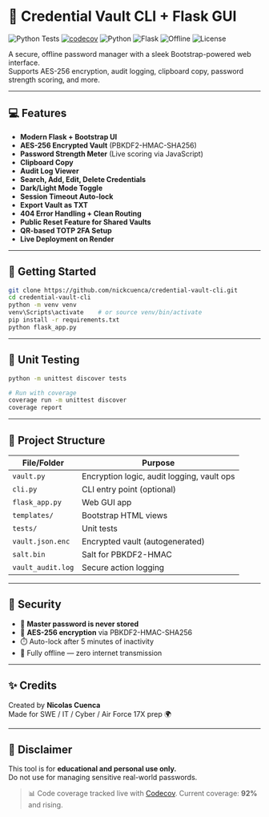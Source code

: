 # 🔐 Credential Vault CLI + Flask GUI
![Python Tests](https://github.com/nickcuenca/credential-vault-cli/actions/workflows/python-tests.yml/badge.svg)
[![codecov](https://codecov.io/gh/nickcuenca/credential-vault-cli/branch/main/graph/badge.svg)](https://codecov.io/gh/nickcuenca/credential-vault-cli)
![Python](https://img.shields.io/badge/python-3.10%2B-blue)
![Flask](https://img.shields.io/badge/Flask-Web_App_Framework-red)
![Offline](https://img.shields.io/badge/Secure-Offline-brightgreen)
![License](https://img.shields.io/github/license/nickcuenca/credential-vault-cli)

A secure, offline password manager with a sleek Bootstrap-powered web interface.  
Supports AES-256 encryption, audit logging, clipboard copy, password strength scoring, and more.

---

## 💻 Features

- **Modern Flask + Bootstrap UI**
- **AES-256 Encrypted Vault** (PBKDF2-HMAC-SHA256)
- **Password Strength Meter** (Live scoring via JavaScript)
- **Clipboard Copy**
- **Audit Log Viewer**
- **Search, Add, Edit, Delete Credentials**
- **Dark/Light Mode Toggle**
- **Session Timeout Auto-lock**
- **Export Vault as TXT**
- **404 Error Handling + Clean Routing**
- **Public Reset Feature for Shared Vaults**
- **QR-based TOTP 2FA Setup**
- **Live Deployment on Render**

---

## 🚀 Getting Started

```bash
git clone https://github.com/nickcuenca/credential-vault-cli.git
cd credential-vault-cli
python -m venv venv
venv\Scripts\activate    # or source venv/bin/activate
pip install -r requirements.txt
python flask_app.py
```

---

## 🧪 Unit Testing

```bash
python -m unittest discover tests

# Run with coverage
coverage run -m unittest discover
coverage report
```

---

## 📁 Project Structure

| File/Folder         | Purpose                                      |
|---------------------|----------------------------------------------|
| `vault.py`          | Encryption logic, audit logging, vault ops   |
| `cli.py`            | CLI entry point (optional)                   |
| `flask_app.py`      | Web GUI app                                  |
| `templates/`        | Bootstrap HTML views                         |
| `tests/`            | Unit tests                                   |
| `vault.json.enc`    | Encrypted vault (autogenerated)              |
| `salt.bin`          | Salt for PBKDF2-HMAC                         |
| `vault_audit.log`   | Secure action logging                        |

---

## 🔐 Security

- 🔐 **Master password is never stored**
- 🔑 **AES-256 encryption** via PBKDF2-HMAC-SHA256
- ⏱️ Auto-lock after 5 minutes of inactivity
- 📡 Fully offline — zero internet transmission

---

## ✨ Credits

Created by **Nicolas Cuenca**  
Made for SWE / IT / Cyber / Air Force 17X prep 🌍

---

## 📌 Disclaimer

This tool is for **educational and personal use only.**  
Do not use for managing sensitive real-world passwords.

> 📊 Code coverage tracked live with [Codecov](https://app.codecov.io/gh/nickcuenca/credential-vault-cli). Current coverage: **92%** and rising.